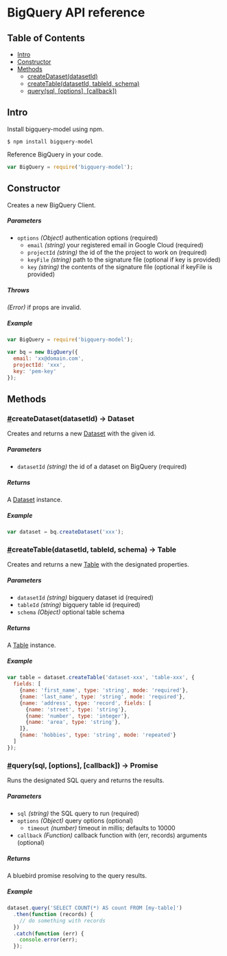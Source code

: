 # BigQuery API reference

## Table of Contents

* [Intro](#intro)
* [Constructor](#constructor)
* [Methods](#methods)
  * [createDataset(datasetId)](#createDataset)
  * [createTable(datasetId, tableId, schema)](#createTable)
  * [query(sql, [options], [callback])](#query)

## Intro

Install bigquery-model using npm.

```
$ npm install bigquery-model
```

Reference BigQuery in your code.

```javascript
var BigQuery = require('bigquery-model');
```

## Constructor

Creates a new BigQuery Client.

##### Parameters

* `options` _(Object)_ authentication options (required)
  * `email` _(string)_ your registered email in Google Cloud (required)
  * `projectId` _(string)_ the id of the the project to work on (required)
  * `keyFile` _(string)_ path to the signature file (optional if key is provided)
  * `key` _(string)_ the contents of the signature file (optional if keyFile is provided)

##### Throws

_(Error)_ if props are invalid.

##### Example

```javascript
var BigQuery = require('bigquery-model');

var bq = new BigQuery({
  email: 'xx@domain.com',
  projectId: 'xxx',
  key: 'pem-key'
});
```

## Methods

### <a name="createDataset" href="createDataset">#</a>createDataset(datasetId) -> Dataset

Creates and returns a new [Dataset](https://github.com/visionmobile/bigquery-model/blob/master/docs/dataset.md) with the given id.

##### Parameters

* `datasetId` _(string)_ the id of a dataset on BigQuery (required)

##### Returns

A [Dataset](https://github.com/visionmobile/bigquery-model/blob/master/docs/dataset.md) instance.

##### Example

```javascript
var dataset = bq.createDataset('xxx');
```

### <a name="createTable" href="#createTable">#</a>createTable(datasetId, tableId, schema) -> Table

Creates and returns a new [Table](https://github.com/visionmobile/bigquery-model/blob/master/docs/table.md) with the designated properties.

##### Parameters

* `datasetId` _(string)_ bigquery dataset id (required)
* `tableId` _(string)_ bigquery table id (required)
* `schema` _(Object)_ optional table schema

##### Returns

A [Table](https://github.com/visionmobile/bigquery-model/blob/master/docs/table.md) instance.

##### Example

```javascript
var table = dataset.createTable('dataset-xxx', 'table-xxx', {
  fields: [
    {name: 'first_name', type: 'string', mode: 'required'},
    {name: 'last_name', type: 'string', mode: 'required'},
    {name: 'address', type: 'record', fields: [
      {name: 'street', type: 'string'},
      {name: 'number', type: 'integer'},
      {name: 'area', type: 'string'},
    ]},
    {name: 'hobbies', type: 'string', mode: 'repeated'}
  ]
});
```

### <a name="query" href="#query">#</a>query(sql, [options], [callback]) -> Promise

Runs the designated SQL query and returns the results.

##### Parameters

* `sql` _(string)_ the SQL query to run (required)
* `options` _(Object)_ query options (optional)
  * `timeout` _(number)_ timeout in millis; defaults to 10000
* `callback` _(Function)_ callback function with (err, records) arguments (optional)

##### Returns

A bluebird promise resolving to the query results.

##### Example

```javascript
dataset.query('SELECT COUNT(*) AS count FROM [my-table]')
  .then(function (records) {
    // do something with records
  })
  .catch(function (err) {
    console.error(err);
  });
```
